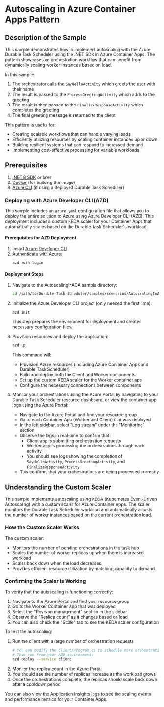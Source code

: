 # Autoscaling in Azure Container Apps Pattern

## Description of the Sample

This sample demonstrates how to implement autoscaling with the Azure Durable Task Scheduler using the .NET SDK in Azure Container Apps. The pattern showcases an orchestration workflow that can benefit from dynamically scaling worker instances based on load.

In this sample:
1. The orchestrator calls the `SayHelloActivity` which greets the user with their name
2. The result is passed to the `ProcessGreetingActivity` which adds to the greeting
3. The result is then passed to the `FinalizeResponseActivity` which completes the greeting
4. The final greeting message is returned to the client

This pattern is useful for:
- Creating scalable workflows that can handle varying loads
- Efficiently utilizing resources by scaling container instances up or down
- Building resilient systems that can respond to increased demand
- Implementing cost-effective processing for variable workloads

## Prerequisites

1. [.NET 8 SDK](https://dotnet.microsoft.com/download/dotnet/8.0) or later
2. [Docker](https://www.docker.com/products/docker-desktop/) (for building the image)
3. [Azure CLI](https://docs.microsoft.com/cli/azure/install-azure-cli) (if using a deployed Durable Task Scheduler)

### Deploying with Azure Developer CLI (AZD)

This sample includes an `azure.yaml` configuration file that allows you to deploy the entire solution to Azure using Azure Developer CLI (AZD). This deployment includes a custom KEDA scaler for your Container Apps that automatically scales based on the Durable Task Scheduler's workload.

#### Prerequisites for AZD Deployment

1. Install [Azure Developer CLI](https://learn.microsoft.com/en-us/azure/developer/azure-developer-cli/install-azd)
2. Authenticate with Azure:
   ```bash
   azd auth login
   ```

#### Deployment Steps

1. Navigate to the AutoscalingInACA sample directory:
   ```bash
   cd /path/to/Durable-Task-Scheduler/samples/scenarios/AutoscalingInACA
   ```

2. Initialize the Azure Developer CLI project (only needed the first time):
   ```bash
   azd init
   ```
   This step prepares the environment for deployment and creates necessary configuration files.

3. Provision resources and deploy the application:
   ```bash
   azd up
   ```
   This command will:
   - Provision Azure resources (including Azure Container Apps and Durable Task Scheduler)
   - Build and deploy both the Client and Worker components
   - Set up the custom KEDA scaler for the Worker container app
   - Configure the necessary connections between components

4. Monitor your orchestrations using the Azure Portal by navigating to your Durable Task Scheduler resource dashboard, or view the container app logs using the Azure Portal:

   - Navigate to the Azure Portal and find your resource group
   - Go to each Container App (Worker and Client) that was deployed
   - In the left sidebar, select "Log stream" under the "Monitoring" section
   - Observe the logs in real-time to confirm that:
     - Client app is submitting orchestration requests
     - Worker app is processing the orchestrations through each activity
     - You should see logs showing the completion of `SayHelloActivity`, `ProcessGreetingActivity`, and `FinalizeResponseActivity`
   - This confirms that your orchestrations are being processed correctly

## Understanding the Custom Scaler

This sample implements autoscaling using KEDA (Kubernetes Event-Driven Autoscaling) with a custom scaler for Azure Container Apps. The scaler monitors the Durable Task Scheduler workload and automatically adjusts the number of worker instances based on the current orchestration load.

### How the Custom Scaler Works

The custom scaler:
- Monitors the number of pending orchestrations in the task hub
- Scales the number of worker replicas up when there is increased workload
- Scales back down when the load decreases
- Provides efficient resource utilization by matching capacity to demand

### Confirming the Scaler is Working

To verify that the autoscaling is functioning correctly:

1. Navigate to the Azure Portal and find your resource group
2. Go to the Worker Container App that was deployed
3. Select the "Revision management" section in the sidebar
4. Observe the "Replica count" as it changes based on load
5. You can also check the "Scale" tab to see the KEDA scaler configuration

To test the autoscaling:
1. Run the client with a large number of orchestration requests
   ```bash
   # You can modify the Client/Program.cs to schedule more orchestrations
   # Then run from your AZD environment:
   azd deploy --service client
   ```
2. Monitor the replica count in the Azure Portal
3. You should see the number of replicas increase as the workload grows
4. Once the orchestrations complete, the replicas should scale back down after a cooldown period

You can also view the Application Insights logs to see the scaling events and performance metrics for your Container Apps.
